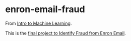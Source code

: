 # enron-email-fraud

From [Intro to Machine Learning](https://www.udacity.com/course/intro-to-machine-learning--ud120).  

This is the [final project to Identify Fraud from Enron Email](https://github.com/udacity/ud120-projects/tree/master/final_project).
